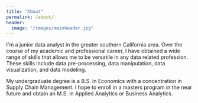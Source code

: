 ```yaml
---
title: "About"
permalink: /about/
header:
  image: "/images/mainheader.jpg"
---
```


I'm a junior data analyst in the greater southern California area. Over the course of my academic and professional career,
I have obtained a wide range of skills that allows me to be versatile in any data related profession. These skills
include data pre-processing, data manipulation, data visualization, and data modeling. 

My undergraduate degree is a B.S. in Economics with a concentration in Supply Chain Management. I hope to enroll
in a masters program in the near future and obtain an M.S. in Applied Analytics or Business Analytics. 